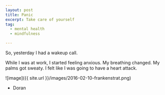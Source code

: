 ```yaml
---
layout: post
title: Panic
excerpt: Take care of yourself
tag:
  - mental health
  - mindfulness

---
```


So, yesterday I had a wakeup call.

While I was at work, I started feeling anxious. My breathing changed. My palms got sweaty. I felt like I was going to have a heart attack.



![image]({{ site.url }}/images/2016-02-10-frankenstrat.png)

- Doran
